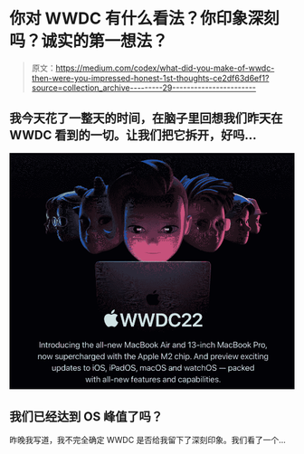 # 你对 WWDC 有什么看法？你印象深刻吗？诚实的第一想法？

> 原文：<https://medium.com/codex/what-did-you-make-of-wwdc-then-were-you-impressed-honest-1st-thoughts-ce2df63d6ef1?source=collection_archive---------29----------------------->

## 我今天花了一整天的时间，在脑子里回想我们昨天在 WWDC 看到的一切。让我们把它拆开，好吗…

![](img/6d828b3c9836f76e0bd0bda002796adc.png)

## 我们已经达到 OS 峰值了吗？

昨晚我写道，我不完全确定 WWDC 是否给我留下了深刻印象。我们看了一个…